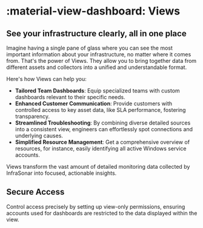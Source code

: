 
# :material-view-dashboard: Views

## See your infrastructure clearly, all in one place

Imagine having a single pane of glass where you can see the most important information about your infrastructure, no matter where it comes from. That's the power of Views. They allow you to bring together data from different assets and collectors into a unified and understandable format.

Here's how Views can help you:

- **Tailored Team Dashboards**: Equip specialized teams with custom dashboards relevant to their specific needs.
- **Enhanced Customer Communication**: Provide customers with controlled access to key asset data, like SLA performance, fostering transparency.
- **Streamlined Troubleshooting**: By combining diverse detailed sources into a consistent view, engineers can effortlessly spot connections and underlying causes.
- **Simplified Resource Management**: Get a comprehensive overview of resources, for instance, easily identifying all active Windows service accounts.

Views transform the vast amount of detailed monitoring data collected by InfraSonar into focused, actionable insights.

## Secure Access

Control access precisely by setting up view-only permissions, ensuring accounts used for dashboards are restricted to the data displayed within the view.
